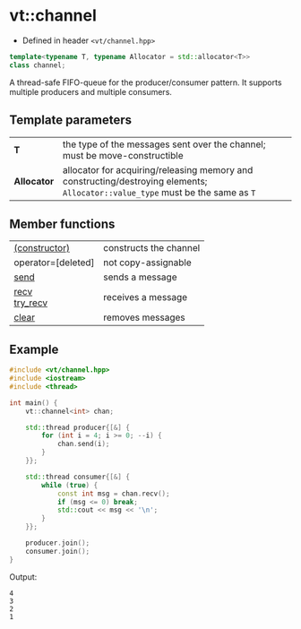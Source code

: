 vt::channel
===========

- Defined in header `<vt/channel.hpp>`

```c++
template<typename T, typename Allocator = std::allocator<T>>
class channel;
```

A thread-safe FIFO-queue for the producer/consumer pattern. It supports multiple producers and multiple consumers.

Template parameters
-------------------

|||
------------- | ----------------------------------------------------------------
**T**         | the type of the messages sent over the channel; must be move-constructible
**Allocator** | allocator for acquiring/releasing memory and constructing/destroying elements; `Allocator::value_type` must be the same as `T`

Member functions
----------------

|||
----------------------------------- | ----------------------
[(constructor)](constructor.md#top) | constructs the channel
operator=[deleted]                  | not copy-assignable
[send](send.md#top)                 | sends a message
[recv<br>try_recv](recv.md#top)     | receives a message
[clear](clear.md#top)               | removes messages

Example
-------

```c++
#include <vt/channel.hpp>
#include <iostream>
#include <thread>

int main() {
    vt::channel<int> chan;

    std::thread producer{[&] {
        for (int i = 4; i >= 0; --i) {
            chan.send(i);
        }
    }};

    std::thread consumer{[&] {
        while (true) {
            const int msg = chan.recv();
            if (msg <= 0) break;
            std::cout << msg << '\n';
        }
    }};

    producer.join();
    consumer.join();
}
```

Output:

```
4
3
2
1
```
